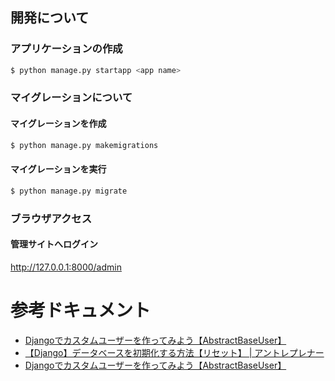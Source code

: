 ## 開発について

### アプリケーションの作成
```bash
$ python manage.py startapp <app name>
```

### マイグレーションについて
#### マイグレーションを作成
```bash
$ python manage.py makemigrations
```

#### マイグレーションを実行
```bash
$ python manage.py migrate
```

### ブラウザアクセス
#### 管理サイトへログイン
http://127.0.0.1:8000/admin

# 参考ドキュメント
- [Djangoでカスタムユーザーを作ってみよう【AbstractBaseUser】](https://denno-sekai.com/django-customuser-abstractbaseuser/)
- [【Django】データベースを初期化する方法【リセット】 | アントレプレナー](https://kosuke-space.com/django-migration-reset)
- [Djangoでカスタムユーザーを作ってみよう【AbstractBaseUser】](https://denno-sekai.com/django-customuser-abstractbaseuser/)